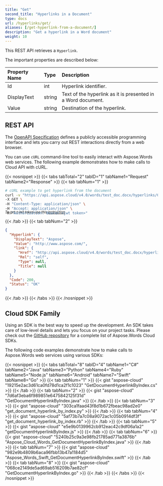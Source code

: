 ```yaml
---
title: "Get"
second_title: "Hyperlinks in a Document"
type: docs
url: /hyperlinks/get/
aliases: [/get-hyperlink-from-a-document/]
description: "Get a hyperlink in a Word document"
weight: 10
---
```


This REST API retrieves a `Hyperlink`.

The important properties are described below:

|Property Name|Type|Description|
| :- | :- | :- |
|Id|int|Hyperlink identifier.|
|DisplayText|string|Text of the hyperlink as it is presented in a Word document.|
|Value|string|Destination of the hyperlink.|

## REST API

The [OpenAPI Specification](https://apireference.aspose.cloud/words/#/Hyperlinks/GetDocumentHyperlinkByIndex) defines a publicly accessible programming interface and lets you carry out REST interactions directly from a web browser.

You can use `cURL` command-line tool to easily interact with Aspose.Words web services. The following example demonstrates how to make calls to Cloud API with cURL.

{{< nosnippet >}}
{{< tabs tabTotal="2" tabID="1" tabName1="Request" tabName2="Response" >}}
{{< tab tabNum="1" >}}

```bash
# cURL example to get hyperlink from the document
curl -v "https://api.aspose.cloud/v4.0/words/test_doc.docx/hyperlinks/0" \
-X GET \
-H "Content-Type: application/json" \
-H "Accept: application/json" \
-H "Authorization: Bearer <jwt token>"
```
<p style="margin-top:-32px;font-size:80%;font-style:italic">To get a jwt token use this <a href="/words/getting-started/available-sdks/#curl">instruction</a></p>

{{< /tab >}}
{{< tab tabNum="2" >}}

```json
{
  "Hyperlink": {
    "DisplayText": "Aspose",
    "Value": "http://www.aspose.com/",
    "link": {
      "Href": "http://api.aspose.cloud/v4.0/words/test_doc.docx/hyperlinks/0",
      "Rel": "self",
      "Type": null,
      "Title": null
    }
  },
  "Code": 200,
  "Status": "OK"
}
```

{{< /tab >}}
{{< /tabs >}}
{{< /nosnippet >}}

## Cloud SDK Family

Using an SDK is the best way to speed up the development. An SDK takes care of low-level details and lets you focus on your project tasks. Please check out the [GitHub repository](https://github.com/aspose-words-cloud) for a complete list of Aspose.Words Cloud SDKs.

The following code examples demonstrate how to make calls to Aspose.Words web services using various SDKs:

{{< nosnippet >}}
{{< tabs tabTotal="8" tabID="4" tabName1="C#" tabName2="Java" tabName3="Python" tabName4="Ruby" tabName5="Node.js" tabName6="Android" tabName7="Swift" tabName8="Go" >}}
{{< tab tabNum="1" >}}
{{< gist "aspose-cloud" "19215e2ac3d61ca0fd78d1ca2f1c1023" "GetDocumentHyperlinkByIndex.cs" >}}
{{< /tab >}}
{{< tab tabNum="2" >}}
{{< gist "aspose-cloud" "7d6af3eba6f989851e6475842125f31d" "GetDocumentHyperlinkByIndex.java" >}}
{{< /tab >}}
{{< tab tabNum="3" >}}
{{< gist "aspose-cloud" "303ca1faad43f8d1b672fbeac98ad2e0" "get_document_hyperlink_by_index.py" >}}
{{< /tab >}}
{{< tab tabNum="4" >}}
{{< gist "aspose-cloud" "5af73b7a7c08a9072ac1c05b0914df3f" "get_document_hyperlink_by_index.rb" >}}
{{< /tab >}}
{{< tab tabNum="5" >}}
{{< gist "aspose-cloud" "e5e9b0139962cb912eac42c9df06a1a2" "getDocumentHyperlinkByIndex.js" >}}
{{< /tab >}}
{{< tab tabNum="6" >}}
{{< gist "aspose-cloud" "5240b25c9a3e98fb21785ad771a3876b" "Aspose_Cloud_Words_GetDocumentHyperlinkByIndex.java" >}}
{{< /tab >}}
{{< tab tabNum="7" >}}
{{< gist "aspose-cloud" "982e9b4809b6aca96fbb13b47a1184d5" "Aspose_Words_Swift_GetDocumentHyperlinkByIndex.swift" >}}
{{< /tab >}}
{{< tab tabNum="8" >}}
{{< gist "aspose-cloud" "068ce2149de5ad69ab516209b7ae82cf" "GetDocumentHyperlinkByIndex.go" >}}
{{< /tab >}}
{{< /tabs >}}
{{< /nosnippet >}}
